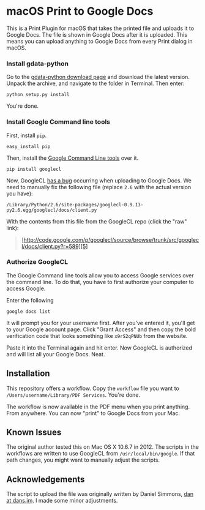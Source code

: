 # macOS Print to Google Docs

This is a Print Plugin for macOS that takes the printed file and uploads it to Google Docs. The file is shown in Google Docs after it is uploaded.
This means you can upload anything to Google Docs from every Print dialog in macOS.

### Install gdata-python

Go to the [gdata-python download page][1] and download the latest version. Unpack the archive, and navigate to the folder in Terminal. Then enter:

    python setup.py install

You're done.

### Install Google Command line tools

First, install `pip`.

    easy_install pip

Then, install the [Google Command Line tools][3] over it.

    pip install googlecl

Now, GoogleCL [has a bug][4] occurring when uploading to Google Docs. We need to manually fix the following file (replace `2.6` with the actual version you have):

    /Library/Python/2.6/site-packages/googlecl-0.9.13-py2.6.egg/googlecl/docs/client.py

With the contents from this file from the GoogleCL repo (click the "raw" link):

> [http://code.google.com/p/googlecl/source/browse/trunk/src/googlecl/docs/client.py?r=589][5]

### Authorize GoogleCL

The Google Command line tools allow you to access Google services over the command line. To do that, you have to first authorize your computer to access Google.

Enter the following

    google docs list

It will prompt you for your username first. After you've entered it, you'll get to your Google account page. Click "Grant Access" and then copy the bold verification code that looks something like `x9rS2qPNUb` from the website.

Paste it into the Terminal again and hit enter. Now GoogleCL is authorized and will list all your Google Docs. Neat.

## Installation

This repository offers a workflow. Copy the `workflow` file you want to `/Users/username/Library/PDF Services`. You're done.

The workflow is now available in the PDF menu when you print anything. From anywhere. You can now "print" to Google Docs from your Mac.

## Known Issues

The original author tested this on Mac OS X 10.6.7 in 2012. The scripts in the workflows are written to use GoogleCL from `/usr/local/bin/google`. If that path changes, you might want to manually adjust the scripts.

## Acknowledgements

The script to upload the file was originally written by Daniel Simmons, [dan at dans.im](dan@dans.im). I made some minor adjustments.


[1]: http://code.google.com/p/gdata-python-client/downloads/list
[2]: https://github.com/mxcl/homebrew
[3]: http://code.google.com/p/googlecl
[4]: http://code.google.com/p/googlecl/issues/detail?id=463
[5]: http://code.google.com/p/googlecl/source/browse/trunk/src/googlecl/docs/client.py?r=589
